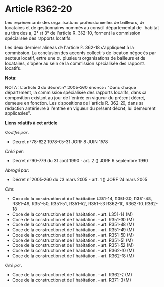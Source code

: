 # Article R362-20

Les représentants des organisations professionnelles de bailleurs, de locataires et de gestionnaires nommés au conseil
départemental de l'habitat au titre des a, 2° et 3° de l'article R. 362-10, forment la commission spécialisée des rapports
locatifs.

Les deux derniers alinéas de l'article R. 362-18 s'appliquent à la commission. La conclusion des accords collectifs de
location négociés par secteur locatif, entre une ou plusieurs organisations de bailleurs et de locataires, s'opère au sein de
la commission spécialisée des rapports locatifs.

**Nota:**

NOTA : L'article 2 du décret n° 2005-260 énonce : "Dans chaque département, la commission spécialisée des rapports locatifs,
dans sa composition existant au jour de l'entrée en vigueur du présent décret, demeure en fonction. Les dispositions de
l'article R. 362-20, dans sa rédaction antérieure à l'entrée en vigueur du présent décret, lui demeurent applicables".

**Liens relatifs à cet article**

_Codifié par_:

  - Décret n°78-622 1978-05-31 JORF 8 JUIN 1978

_Créé par_:

  - Décret n°90-779 du 31 août 1990 - art. 2 () JORF 6 septembre 1990

_Abrogé par_:

  - Décret n°2005-260 du 23 mars 2005 - art. 1 () JORF 24 mars 2005

_Cite_:

  - Code de la construction et de l'habitation L351-14, R351-30, R351-48, R351-49, R351-50, R351-51, R351-52, R351-53 R362-10, R362-10, R362-18
  - Code de la construction et de l'habitation. - art. L351-14 (M)
  - Code de la construction et de l'habitation. - art. R351-30 (M)
  - Code de la construction et de l'habitation. - art. R351-48 (M)
  - Code de la construction et de l'habitation. - art. R351-49 (M)
  - Code de la construction et de l'habitation. - art. R351-50 (M)
  - Code de la construction et de l'habitation. - art. R351-51 (M)
  - Code de la construction et de l'habitation. - art. R351-52 (M)
  - Code de la construction et de l'habitation. - art. R362-10 (M)
  - Code de la construction et de l'habitation. - art. R362-18 (M)

_Cité par_:

  - Code de la construction et de l'habitation. - art. R362-2 (M)
  - Code de la construction et de l'habitation. - art. R371-3 (M)
